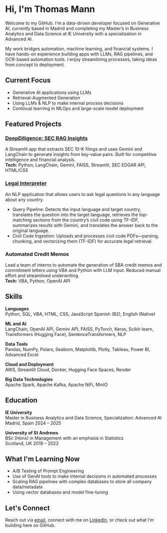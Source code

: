 # Hi, I'm Thomas Mann

Welcome to my GitHub. I'm a data-driven developer focused on Generative AI, currently based in Madrid and completing my Master’s in Business Analytics and Data Science at IE University with a specialization in Advanced AI.

My work bridges automation, machine learning, and financial systems. I have hands-on experience building apps with LLMs, RAG pipelines, and OCR-based automation tools. I enjoy streamlining processes, taking ideas from concept to deployment. 

## Current Focus

- Generative AI applications using LLMs  
- Retrieval-Augmented Generation 
- Using LLMs & NLP to make internal process decisions   
- Continual learning in MLOps and large-scale model deployment  

## Featured Projects

### [DeepDiligence: SEC RAG Insights](https://deepdiligence.streamlit.app/)
A Streamlit app that extracts SEC 10-K filings and uses Gemini and LangChain to generate insights from key-value pairs. Built for competitive intelligence and financial analysis.  
**Tech:** Python, LangChain, Gemini, FAISS, Streamlit, SEC EDGAR API, HTML/CSS

### [Legal Interpreter](https://nlpproject-cbd6fd7gjgme7x5jwcltb5.streamlit.app/)
An NLP application that allows users to ask legal questions in any language about any country.
- Query Pipeline: Detects the input language and target country, translates the question into the target language, retrieves the top-matching sections from the country’s civil code using TF-IDF, summarizes results with Gemini, and translates the answer back to the original language.
- Civil Code Ingestion: Uploads and processes civil code PDFs—parsing, chunking, and vectorizing them (TF-IDF) for accurate legal retrieval.

### Automated Credit Memos  
Lead a team of interns to automate the generation of SBA credit memos and commitment letters using VBA and Python with LLM input. Reduced manual effort and streamlined underwriting.  
**Tech:** VBA, Python, OpenAI API

## Skills

**Languages**  
Python, SQL, VBA, HTML, CSS, JavaScript 
Spanish (B2), English (Native)

**ML and AI**  
LangChain, OpenAI API, Gemini API, FAISS, PyTorch, Keras, Scikit-learn, Transformers (Hugging Face), SentenceTransformers, NLP

**Data Tools**  
Pandas, NumPy, Polars, Seaborn, Matplotlib, Plotly, Tableau, Power BI, Advanced Excel

**Cloud and Deployment**  
AWS, Streamlit Cloud, Docker, Hugging Face Spaces, Render

**Big Data Technologies**  
Apache Spark, Apache Kafka, Apache NiFi, MinIO


## Education

**IE University**  
Master in Business Analytics and Data Science, Specialization: Advanced AI  
Madrid, Spain   2024 – 2025

**University of St Andrews**  
BSc (Hons) in Management with an emphasis in Statistics  
Scotland, UK   2019 – 2023

## What I'm Learning Now

- A/B Testing of Prompt Engineering 
- Use of GenAI tools to make internal decisions in automated processes
- Scaling RAG pipelines with complex databases to store all company data/metadata
- Using vector databases and model fine-tuning  

## Let's Connect

Reach out via [email](mailto:thomasjmann23@gmail.com), connect with me on [LinkedIn](https://www.linkedin.com/in/thomasjmann23), or check out what I’m building here on GitHub.


